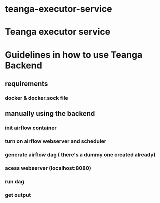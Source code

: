 # teanga-executor-service
Teanga executor service
=======
# Guidelines in how to use Teanga Backend
## requirements
### docker & docker.sock file

## manually using the backend 
### init airflow container
### turn on airflow webserver and scheduler
### generate airflow dag ( there's a dummy one created already)
### acess webserver (localhost:8080)
### run dag
### get output
